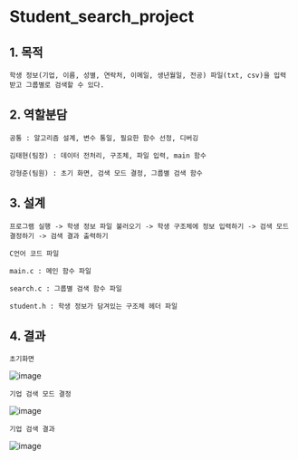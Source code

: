 # Student_search_project

## 1. 목적

    학생 정보(기업, 이름, 성별, 연락처, 이메일, 생년월일, 전공) 파일(txt, csv)을 입력 받고 그룹별로 검색할 수 있다.

## 2. 역할분담

    공통 : 알고리즘 설계, 변수 통일, 필요한 함수 선정, 디버깅

    김태현(팀장) : 데이터 전처리, 구조체, 파일 입력, main 함수

    강형준(팀원) : 초기 화면, 검색 모드 결정, 그룹별 검색 함수

## 3. 설계

    프로그램 실행 -> 학생 정보 파일 불러오기 -> 학생 구조체에 정보 입력하기 -> 검색 모드 결정하기 -> 검색 결과 출력하기
   
    C언어 코드 파일

    main.c : 메인 함수 파일

    search.c : 그룹별 검색 함수 파일

    student.h : 학생 정보가 담겨있는 구조체 헤더 파일

## 4. 결과

    초기화면
   
   ![image](https://user-images.githubusercontent.com/62055003/119252389-e98aec00-bbe6-11eb-9b3a-9f558434feef.png)
   
    기업 검색 모드 결정
   
   ![image](https://user-images.githubusercontent.com/62055003/119252439-3bcc0d00-bbe7-11eb-8863-4d9729380839.png)
   
    기업 검색 결과
   
   ![image](https://user-images.githubusercontent.com/62055003/119252456-4dadb000-bbe7-11eb-875d-04163325e353.png)

